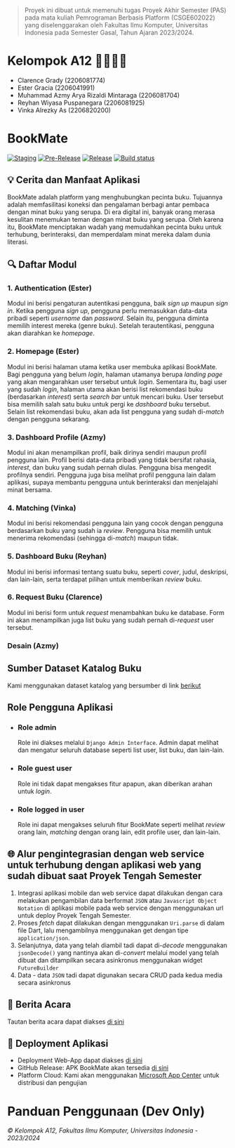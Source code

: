 > Proyek ini dibuat untuk memenuhi tugas Proyek Akhir Semester (PAS)
> pada mata kuliah Pemrograman Berbasis Platform (CSGE602022) yang
> diselenggarakan oleh Fakultas Ilmu Komputer, Universitas Indonesia
> pada Semester Gasal, Tahun Ajaran 2023/2024.

# Kelompok A12 👨‍💻👩‍💻
- Clarence Grady (2206081774)
- Ester Gracia  (2206041991)
- Muhammad Azmy Arya Rizaldi Mintaraga (2206081704)
- Reyhan Wiyasa Puspanegara (2206081925)
- Vinka Alrezky As (2206820200)

# BookMate
[![Staging](https://github.com/PBP-A12/bookmate-finals/actions/workflows/staging.yml/badge.svg)](https://github.com/PBP-A12/bookmate-finals/actions/workflows/staging.yml)
[![Pre-Release](https://github.com/PBP-A12/bookmate-finals/actions/workflows/pre-release.yml/badge.svg)](https://github.com/PBP-A12/bookmate-finals/actions/workflows/pre-release.yml)
[![Release](https://github.com/PBP-A12/bookmate-finals/actions/workflows/release.yml/badge.svg)](https://github.com/PBP-A12/bookmate-finals/actions/workflows/release.yml)
[![Build status](https://build.appcenter.ms/v0.1/apps/ad48a5ec-935e-42f4-8601-636deac35517/branches/main/badge)](https://appcenter.ms)

## 💡 Cerita dan Manfaat Aplikasi
 BookMate adalah platform yang menghubungkan pecinta buku. Tujuannya adalah memfasilitasi koneksi dan pengalaman berbagi antar pembaca dengan minat buku yang serupa. Di era digital ini, banyak orang merasa kesulitan menemukan teman dengan minat buku yang serupa. Oleh karena itu, BookMate menciptakan wadah yang memudahkan pecinta buku untuk terhubung, berinteraksi, dan memperdalam minat mereka dalam dunia literasi.

## 🔍 Daftar Modul
### 1. Authentication (Ester)
Modul ini berisi pengaturan autentikasi pengguna, baik _sign up_ maupun _sign in_. Ketika pengguna _sign up_, pengguna perlu memasukkan data-data pribadi seperti _username_ dan _password_. Selain itu, pengguna diminta memilih interest mereka (genre buku). Setelah terautentikasi, pengguna akan diarahkan ke _homepage_.   
### 2. Homepage (Ester)
Modul ini berisi halaman utama ketika user membuka aplikasi BookMate. Bagi pengguna yang belum _login_, halaman utamanya berupa _landing page_ yang akan mengarahkan user tersebut untuk _login_. Sementara itu, bagi user yang sudah _login_, halaman utama akan berisi list rekomendasi buku (berdasarkan _interest_) serta _search bar_ untuk mencari buku. User tersebut bisa memilih salah satu buku untuk pergi ke _dashboard_ buku tersebut. Selain list rekomendasi buku, akan ada list pengguna yang sudah di-_match_ dengan pengguna sekarang. 
### 3. Dashboard Profile (Azmy)
Modul ini akan menampilkan profil, baik dirinya sendiri maupun profil pengguna lain. Profil berisi data-data pribadi yang tidak bersifat rahasia, _interest_, dan buku yang sudah pernah diulas. Pengguna bisa mengedit profilnya sendiri. Pengguna juga bisa melihat profil pengguna lain dalam aplikasi, supaya membantu pengguna untuk berinteraksi dan menjelajahi minat bersama. 
### 4. Matching (Vinka)
Modul ini berisi rekomendasi pengguna lain yang cocok dengan pengguna berdasarkan  buku yang sudah ia _review_. Pengguna bisa memilih untuk menerima rekomendasi (sehingga di-_match_) maupun tidak. 
### 5. Dashboard Buku (Reyhan)
Modul ini berisi informasi tentang suatu buku, seperti _cover_, judul, deskripsi, dan lain-lain, serta terdapat pilihan untuk memberikan _review_ buku. 
### 6. Request Buku (Clarence)
Modul ini berisi form untuk _request_ menambahkan buku ke database. Form ini akan menampilkan juga list buku yang sudah pernah di-_request_ user tersebut. 
### Desain (Azmy)

## Sumber Dataset Katalog Buku
Kami menggunakan dataset katalog yang bersumber di link [berikut](https://drive.google.com/file/d/17jiAwHx_68zUrolbTl75IoLRFK_JLYrx/view)

##  Role Pengguna Aplikasi
- ### Role admin
    Role ini diakses melalui `Django Admin Interface`. Admin dapat melihat dan mengatur seluruh database seperti list user, list buku, dan lain-lain. 
- ### Role guest user
    Role ini tidak dapat mengakses fitur apapun, akan diberikan arahan untuk _login_. 
- ### Role logged in user
    Role ini dapat mengakses seluruh fitur BookMate seperti melihat _review_ orang lain, _matching_ dengan orang lain, edit profile user, dan lain-lain. 

## 🌐 Alur pengintegrasian dengan web service untuk terhubung dengan aplikasi web yang sudah dibuat saat Proyek Tengah Semester
1. Integrasi aplikasi mobile dan web service dapat dilakukan dengan cara melakukan pengambilan data berformat `JSON` atau `Javascript Object Notation` di aplikasi mobile pada web service dengan menggunakan url untuk deploy Proyek Tengah Semester.
2. Proses _fetch_ dapat dilakukan dengan menggunakan `Uri.parse` di dalam file Dart, lalu mengambilnya menggunakan get dengan tipe `application/json`. 
3. Selanjutnya, data yang telah diambil tadi dapat di-_decode_ menggunakan `jsonDecode()` yang nantinya akan di-_convert_ melalui model yang telah dibuat dan ditampilkan secara asinkronus menggunakan widget `FutureBuilder`
4. Data - data `JSON` tadi dapat digunakan secara CRUD pada kedua media secara asinkronus

## 📃 Berita Acara
Tautan berita acara dapat diakses [di sini](https://1drv.ms/x/s!AjrL352WxT7K00bPGNhQ-V5CHek-?e=NiacUk) 

## 🚀 Deployment Aplikasi
- Deployment Web-App dapat diakses [di sini](https://bookmate-a12-tk.pbp.cs.ui.ac.id/)
- GitHub Release: APK BookMate akan tersedia [di sini](https://install.appcenter.ms/orgs/pebepe/apps/bookmate/distribution_groups/public/releases/1)
- Platform Cloud: Kami akan menggunakan [Microsoft App Center]() untuk distribusi dan pengujian


# Panduan Penggunaan (Dev Only)


*© Kelompok A12, Fakultas Ilmu Komputer, Universitas Indonesia - 2023/2024*
